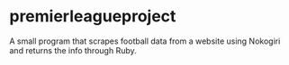 # premierleagueproject
A small program that scrapes football data from a website using Nokogiri and returns the info through Ruby.
